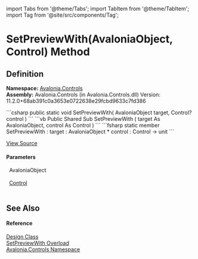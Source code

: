 import Tabs from '@theme/Tabs'; 
import TabItem from '@theme/TabItem'; 
import Tag from '@site/src/components/Tag'; 

# SetPreviewWith(AvaloniaObject, Control) Method




## Definition
**Namespace:** <a href="N_Avalonia_Controls">Avalonia.Controls</a>  
**Assembly:** Avalonia.Controls (in Avalonia.Controls.dll) Version: 11.2.0+68ab391c0a3653e0722638e29fcbd9633c7fd386

<Tabs groupId="api-code-preview">
<TabItem value="csharp" label="C#">
```csharp
public static void SetPreviewWith(
	AvaloniaObject target,
	Control? control
)
```
</TabItem>
<TabItem value="vb" label="VB">
```vb
Public Shared Sub SetPreviewWith ( 
	target As AvaloniaObject,
	control As Control
)
```
</TabItem>
<TabItem value="fsharp" label="F#">
```fsharp
static member SetPreviewWith : 
        target : AvaloniaObject * 
        control : Control -> unit 
```
</TabItem>
</Tabs>



<a href="https://github.com/AvaloniaUI/Avalonia/tree/master/srcAvalonia.Controls/Design.cs#L57" title="View the source code">View Source</a>



#### Parameters
<dl><dt>  AvaloniaObject</dt><dd> </dd><dt>  <a href="T_Avalonia_Controls_Control">Control</a></dt><dd> </dd></dl>

## See Also


#### Reference
<a href="T_Avalonia_Controls_Design">Design Class</a>  
<a href="Overload_Avalonia_Controls_Design_SetPreviewWith">SetPreviewWith Overload</a>  
<a href="N_Avalonia_Controls">Avalonia.Controls Namespace</a>  
